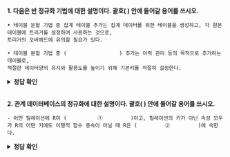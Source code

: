 **1. 다음은 반 정규화 기법에 대한 설명이다. 괄호(     ) 안에 들어갈 용어를 쓰시오.**
```
• 테이블 분할 기법 중 집계 테이블 추가는 집계 데이터를 위한 테이블을 생성하고, 각 원본 테이블에 트리거를 설정하여 사용하는 것으로, 
트리거의 오버헤드에 유의할 필요가 있다.

• 테이블 분할 기법 중 (                 ) 추가는 이력 관리 등의 목적으로 추가하는 테이블로, 
적절한 데이터양의 유지와 활용도를 높이기 위해 기본키를 적절히 설정한다.
```

<details>
<summary><b>정답 확인</b></summary>
<div markdown="1">

진행 테이블

</div>
</details>
</br>

**2. 관계 데이터베이스의 정규화에 대한 설명이다. 괄호(         ) 안에 들어갈 용어를 쓰시오.**
```
- 어떤 릴레이션에 R이 (          ①         )이고, 릴레이션의 키가 아닌 속성 모두가 R의 어떤 키에도 이행적 함수 종속이 아닐 때 R은 (         ②         )에 속한다.
```

<details>
<summary><b>정답 확인</b></summary>
<div markdown="1">

1. 2NF(2차 정규화)
2. 3NF(3차 정규화)

</div>
</details>
</br>